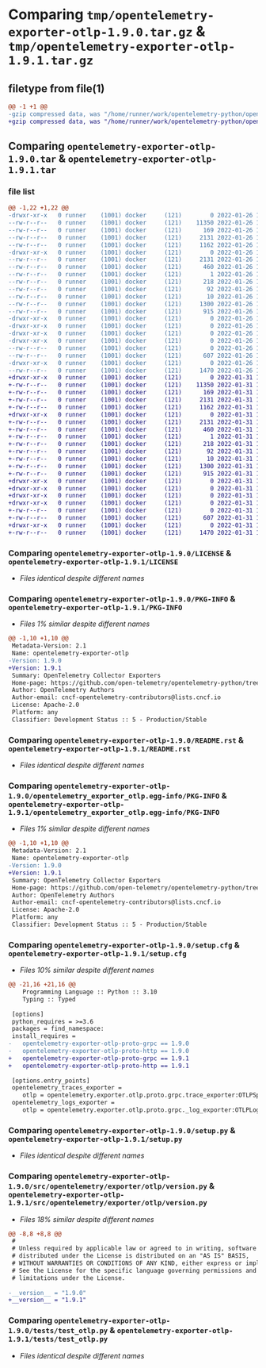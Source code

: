 # Comparing `tmp/opentelemetry-exporter-otlp-1.9.0.tar.gz` & `tmp/opentelemetry-exporter-otlp-1.9.1.tar.gz`

## filetype from file(1)

```diff
@@ -1 +1 @@
-gzip compressed data, was "/home/runner/work/opentelemetry-python/opentelemetry-python/dist/opentelemetry-exporter-otlp-1.9.0.tar", last modified: Wed Jan 26 18:29:18 2022, max compression
+gzip compressed data, was "/home/runner/work/opentelemetry-python/opentelemetry-python/dist/opentelemetry-exporter-otlp-1.9.1.tar", last modified: Mon Jan 31 10:09:51 2022, max compression
```

## Comparing `opentelemetry-exporter-otlp-1.9.0.tar` & `opentelemetry-exporter-otlp-1.9.1.tar`

### file list

```diff
@@ -1,22 +1,22 @@
-drwxr-xr-x   0 runner    (1001) docker     (121)        0 2022-01-26 18:29:18.000000 opentelemetry-exporter-otlp-1.9.0/
--rw-r--r--   0 runner    (1001) docker     (121)    11350 2022-01-26 18:29:09.000000 opentelemetry-exporter-otlp-1.9.0/LICENSE
--rw-r--r--   0 runner    (1001) docker     (121)      169 2022-01-26 18:29:09.000000 opentelemetry-exporter-otlp-1.9.0/MANIFEST.in
--rw-r--r--   0 runner    (1001) docker     (121)     2131 2022-01-26 18:29:18.000000 opentelemetry-exporter-otlp-1.9.0/PKG-INFO
--rw-r--r--   0 runner    (1001) docker     (121)     1162 2022-01-26 18:29:09.000000 opentelemetry-exporter-otlp-1.9.0/README.rst
-drwxr-xr-x   0 runner    (1001) docker     (121)        0 2022-01-26 18:29:18.000000 opentelemetry-exporter-otlp-1.9.0/opentelemetry_exporter_otlp.egg-info/
--rw-r--r--   0 runner    (1001) docker     (121)     2131 2022-01-26 18:29:18.000000 opentelemetry-exporter-otlp-1.9.0/opentelemetry_exporter_otlp.egg-info/PKG-INFO
--rw-r--r--   0 runner    (1001) docker     (121)      460 2022-01-26 18:29:18.000000 opentelemetry-exporter-otlp-1.9.0/opentelemetry_exporter_otlp.egg-info/SOURCES.txt
--rw-r--r--   0 runner    (1001) docker     (121)        1 2022-01-26 18:29:18.000000 opentelemetry-exporter-otlp-1.9.0/opentelemetry_exporter_otlp.egg-info/dependency_links.txt
--rw-r--r--   0 runner    (1001) docker     (121)      218 2022-01-26 18:29:18.000000 opentelemetry-exporter-otlp-1.9.0/opentelemetry_exporter_otlp.egg-info/entry_points.txt
--rw-r--r--   0 runner    (1001) docker     (121)       92 2022-01-26 18:29:18.000000 opentelemetry-exporter-otlp-1.9.0/opentelemetry_exporter_otlp.egg-info/requires.txt
--rw-r--r--   0 runner    (1001) docker     (121)       10 2022-01-26 18:29:18.000000 opentelemetry-exporter-otlp-1.9.0/opentelemetry_exporter_otlp.egg-info/top_level.txt
--rw-r--r--   0 runner    (1001) docker     (121)     1300 2022-01-26 18:29:18.000000 opentelemetry-exporter-otlp-1.9.0/setup.cfg
--rw-r--r--   0 runner    (1001) docker     (121)      915 2022-01-26 18:29:09.000000 opentelemetry-exporter-otlp-1.9.0/setup.py
-drwxr-xr-x   0 runner    (1001) docker     (121)        0 2022-01-26 18:29:18.000000 opentelemetry-exporter-otlp-1.9.0/src/
-drwxr-xr-x   0 runner    (1001) docker     (121)        0 2022-01-26 18:29:18.000000 opentelemetry-exporter-otlp-1.9.0/src/opentelemetry/
-drwxr-xr-x   0 runner    (1001) docker     (121)        0 2022-01-26 18:29:18.000000 opentelemetry-exporter-otlp-1.9.0/src/opentelemetry/exporter/
-drwxr-xr-x   0 runner    (1001) docker     (121)        0 2022-01-26 18:29:18.000000 opentelemetry-exporter-otlp-1.9.0/src/opentelemetry/exporter/otlp/
--rw-r--r--   0 runner    (1001) docker     (121)        0 2022-01-26 18:29:09.000000 opentelemetry-exporter-otlp-1.9.0/src/opentelemetry/exporter/otlp/py.typed
--rw-r--r--   0 runner    (1001) docker     (121)      607 2022-01-26 18:29:09.000000 opentelemetry-exporter-otlp-1.9.0/src/opentelemetry/exporter/otlp/version.py
-drwxr-xr-x   0 runner    (1001) docker     (121)        0 2022-01-26 18:29:18.000000 opentelemetry-exporter-otlp-1.9.0/tests/
--rw-r--r--   0 runner    (1001) docker     (121)     1470 2022-01-26 18:29:09.000000 opentelemetry-exporter-otlp-1.9.0/tests/test_otlp.py
+drwxr-xr-x   0 runner    (1001) docker     (121)        0 2022-01-31 10:09:51.000000 opentelemetry-exporter-otlp-1.9.1/
+-rw-r--r--   0 runner    (1001) docker     (121)    11350 2022-01-31 10:09:42.000000 opentelemetry-exporter-otlp-1.9.1/LICENSE
+-rw-r--r--   0 runner    (1001) docker     (121)      169 2022-01-31 10:09:42.000000 opentelemetry-exporter-otlp-1.9.1/MANIFEST.in
+-rw-r--r--   0 runner    (1001) docker     (121)     2131 2022-01-31 10:09:51.000000 opentelemetry-exporter-otlp-1.9.1/PKG-INFO
+-rw-r--r--   0 runner    (1001) docker     (121)     1162 2022-01-31 10:09:42.000000 opentelemetry-exporter-otlp-1.9.1/README.rst
+drwxr-xr-x   0 runner    (1001) docker     (121)        0 2022-01-31 10:09:51.000000 opentelemetry-exporter-otlp-1.9.1/opentelemetry_exporter_otlp.egg-info/
+-rw-r--r--   0 runner    (1001) docker     (121)     2131 2022-01-31 10:09:51.000000 opentelemetry-exporter-otlp-1.9.1/opentelemetry_exporter_otlp.egg-info/PKG-INFO
+-rw-r--r--   0 runner    (1001) docker     (121)      460 2022-01-31 10:09:51.000000 opentelemetry-exporter-otlp-1.9.1/opentelemetry_exporter_otlp.egg-info/SOURCES.txt
+-rw-r--r--   0 runner    (1001) docker     (121)        1 2022-01-31 10:09:51.000000 opentelemetry-exporter-otlp-1.9.1/opentelemetry_exporter_otlp.egg-info/dependency_links.txt
+-rw-r--r--   0 runner    (1001) docker     (121)      218 2022-01-31 10:09:51.000000 opentelemetry-exporter-otlp-1.9.1/opentelemetry_exporter_otlp.egg-info/entry_points.txt
+-rw-r--r--   0 runner    (1001) docker     (121)       92 2022-01-31 10:09:51.000000 opentelemetry-exporter-otlp-1.9.1/opentelemetry_exporter_otlp.egg-info/requires.txt
+-rw-r--r--   0 runner    (1001) docker     (121)       10 2022-01-31 10:09:51.000000 opentelemetry-exporter-otlp-1.9.1/opentelemetry_exporter_otlp.egg-info/top_level.txt
+-rw-r--r--   0 runner    (1001) docker     (121)     1300 2022-01-31 10:09:51.000000 opentelemetry-exporter-otlp-1.9.1/setup.cfg
+-rw-r--r--   0 runner    (1001) docker     (121)      915 2022-01-31 10:09:42.000000 opentelemetry-exporter-otlp-1.9.1/setup.py
+drwxr-xr-x   0 runner    (1001) docker     (121)        0 2022-01-31 10:09:51.000000 opentelemetry-exporter-otlp-1.9.1/src/
+drwxr-xr-x   0 runner    (1001) docker     (121)        0 2022-01-31 10:09:51.000000 opentelemetry-exporter-otlp-1.9.1/src/opentelemetry/
+drwxr-xr-x   0 runner    (1001) docker     (121)        0 2022-01-31 10:09:51.000000 opentelemetry-exporter-otlp-1.9.1/src/opentelemetry/exporter/
+drwxr-xr-x   0 runner    (1001) docker     (121)        0 2022-01-31 10:09:51.000000 opentelemetry-exporter-otlp-1.9.1/src/opentelemetry/exporter/otlp/
+-rw-r--r--   0 runner    (1001) docker     (121)        0 2022-01-31 10:09:42.000000 opentelemetry-exporter-otlp-1.9.1/src/opentelemetry/exporter/otlp/py.typed
+-rw-r--r--   0 runner    (1001) docker     (121)      607 2022-01-31 10:09:42.000000 opentelemetry-exporter-otlp-1.9.1/src/opentelemetry/exporter/otlp/version.py
+drwxr-xr-x   0 runner    (1001) docker     (121)        0 2022-01-31 10:09:51.000000 opentelemetry-exporter-otlp-1.9.1/tests/
+-rw-r--r--   0 runner    (1001) docker     (121)     1470 2022-01-31 10:09:42.000000 opentelemetry-exporter-otlp-1.9.1/tests/test_otlp.py
```

### Comparing `opentelemetry-exporter-otlp-1.9.0/LICENSE` & `opentelemetry-exporter-otlp-1.9.1/LICENSE`

 * *Files identical despite different names*

### Comparing `opentelemetry-exporter-otlp-1.9.0/PKG-INFO` & `opentelemetry-exporter-otlp-1.9.1/PKG-INFO`

 * *Files 1% similar despite different names*

```diff
@@ -1,10 +1,10 @@
 Metadata-Version: 2.1
 Name: opentelemetry-exporter-otlp
-Version: 1.9.0
+Version: 1.9.1
 Summary: OpenTelemetry Collector Exporters
 Home-page: https://github.com/open-telemetry/opentelemetry-python/tree/main/exporter/opentelemetry-exporter-otlp
 Author: OpenTelemetry Authors
 Author-email: cncf-opentelemetry-contributors@lists.cncf.io
 License: Apache-2.0
 Platform: any
 Classifier: Development Status :: 5 - Production/Stable
```

### Comparing `opentelemetry-exporter-otlp-1.9.0/README.rst` & `opentelemetry-exporter-otlp-1.9.1/README.rst`

 * *Files identical despite different names*

### Comparing `opentelemetry-exporter-otlp-1.9.0/opentelemetry_exporter_otlp.egg-info/PKG-INFO` & `opentelemetry-exporter-otlp-1.9.1/opentelemetry_exporter_otlp.egg-info/PKG-INFO`

 * *Files 1% similar despite different names*

```diff
@@ -1,10 +1,10 @@
 Metadata-Version: 2.1
 Name: opentelemetry-exporter-otlp
-Version: 1.9.0
+Version: 1.9.1
 Summary: OpenTelemetry Collector Exporters
 Home-page: https://github.com/open-telemetry/opentelemetry-python/tree/main/exporter/opentelemetry-exporter-otlp
 Author: OpenTelemetry Authors
 Author-email: cncf-opentelemetry-contributors@lists.cncf.io
 License: Apache-2.0
 Platform: any
 Classifier: Development Status :: 5 - Production/Stable
```

### Comparing `opentelemetry-exporter-otlp-1.9.0/setup.cfg` & `opentelemetry-exporter-otlp-1.9.1/setup.cfg`

 * *Files 10% similar despite different names*

```diff
@@ -21,16 +21,16 @@
 	Programming Language :: Python :: 3.10
 	Typing :: Typed
 
 [options]
 python_requires = >=3.6
 packages = find_namespace:
 install_requires = 
-	opentelemetry-exporter-otlp-proto-grpc == 1.9.0
-	opentelemetry-exporter-otlp-proto-http == 1.9.0
+	opentelemetry-exporter-otlp-proto-grpc == 1.9.1
+	opentelemetry-exporter-otlp-proto-http == 1.9.1
 
 [options.entry_points]
 opentelemetry_traces_exporter = 
 	otlp = opentelemetry.exporter.otlp.proto.grpc.trace_exporter:OTLPSpanExporter
 opentelemetry_logs_exporter = 
 	otlp = opentelemetry.exporter.otlp.proto.grpc._log_exporter:OTLPLogExporter
```

### Comparing `opentelemetry-exporter-otlp-1.9.0/setup.py` & `opentelemetry-exporter-otlp-1.9.1/setup.py`

 * *Files identical despite different names*

### Comparing `opentelemetry-exporter-otlp-1.9.0/src/opentelemetry/exporter/otlp/version.py` & `opentelemetry-exporter-otlp-1.9.1/src/opentelemetry/exporter/otlp/version.py`

 * *Files 18% similar despite different names*

```diff
@@ -8,8 +8,8 @@
 #
 # Unless required by applicable law or agreed to in writing, software
 # distributed under the License is distributed on an "AS IS" BASIS,
 # WITHOUT WARRANTIES OR CONDITIONS OF ANY KIND, either express or implied.
 # See the License for the specific language governing permissions and
 # limitations under the License.
 
-__version__ = "1.9.0"
+__version__ = "1.9.1"
```

### Comparing `opentelemetry-exporter-otlp-1.9.0/tests/test_otlp.py` & `opentelemetry-exporter-otlp-1.9.1/tests/test_otlp.py`

 * *Files identical despite different names*

